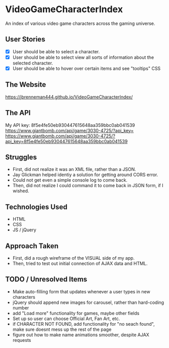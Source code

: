 # VideoGameCharacterIndex
An index of various video game characters across the gaming universe.

## User Stories
- [x] User should be able to select a character.
- [x] User should be able to select view all sorts of information about the selected character.
- [x] User should be able to hover over certain items and see "tooltips" CSS

## The Website
https://jbrenneman444.github.io/VideoGameCharacterIndex/

## The API
My API key: 8f5e4fe50eb930447615648aa359bbc0ab041539  
https://www.giantbomb.com/api/game/3030-4725/?api_key=  
https://www.giantbomb.com/api/game/3030-4725/?api_key=8f5e4fe50eb930447615648aa359bbc0ab041539

## Struggles
* First, did not realize it was an XML file, rather than a JSON.
* Jay Glickman helped identiy a solution for getting around CORS error.
* Could not get even a simple console log to come back.
* Then, did not realize I could command it to come back in JSON form, if I wished.

## Technologies Used
* HTML
* CSS
* JS / jQuery

## Approach Taken
* First, did a rough wireframe of the VISUAL side of my app.
* Then, tried to test out initial connection of AJAX data and HTML.

## TODO / Unresolved Items
* Make auto-filling form that updates whenever a user types in new characters
* jQuery should append new images for carousel, rather than hard-coding number
* add "Load more" functionality for games, maybe other fields
* Set up so user can choose Official Art, Fan Art, etc.
* if CHARACTER NOT FOUND, add functionality for "no seach found", make sure doesnt mess up the rest of the page
* figure out how to make name animations smoother, despite AJAX requests
